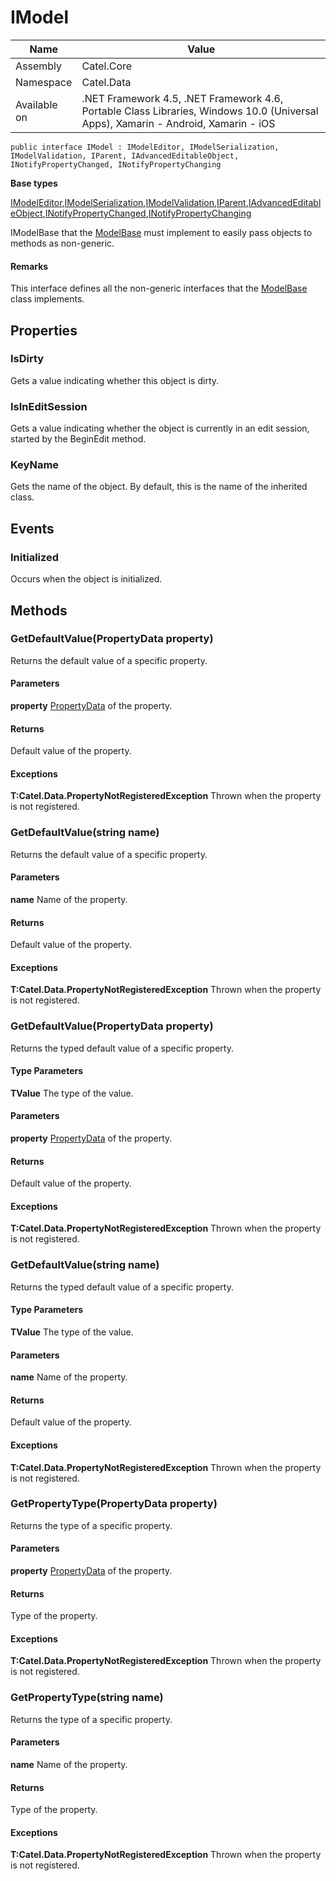 

# IModel

Name|Value
---|---
Assembly|Catel.Core
Namespace|Catel.Data
Available on|.NET Framework 4.5, .NET Framework 4.6, Portable Class Libraries, Windows 10.0 (Universal Apps), Xamarin - Android, Xamarin - iOS

```
public interface IModel : IModelEditor, IModelSerialization, IModelValidation, IParent, IAdvancedEditableObject, INotifyPropertyChanged, INotifyPropertyChanging
```

**Base types**

[IModelEditor](/Catel.Core\Catel\Data\IModelEditor.md),[IModelSerialization](/Catel.Core\Catel\Data\IModelSerialization.md),[IModelValidation](/Catel.Core\Catel\Data\IModelValidation.md),[IParent](/Catel.Core\Catel\Data\IParent.md),[IAdvancedEditableObject](/Catel.Core\System\ComponentModel\IAdvancedEditableObject.md),[INotifyPropertyChanged](),[INotifyPropertyChanging]()


IModelBase that the [ModelBase](#) must implement to easily pass objects to methods as non-generic.

#### Remarks

This interface defines all the non-generic interfaces that the [ModelBase](#) class implements.



## Properties

### IsDirty

Gets a value indicating whether this object is dirty.



### IsInEditSession

Gets a value indicating whether the object is currently in an edit session, started by the BeginEdit method.



### KeyName

Gets the name of the object. By default, this is the name of the inherited class.



## Events

### Initialized

Occurs when the object is initialized.



## Methods

### GetDefaultValue(PropertyData property)

Returns the default value of a specific property.

#### Parameters

**property**
[PropertyData](#) of the property.

#### Returns

Default value of the property.

#### Exceptions

**T:Catel.Data.PropertyNotRegisteredException**
Thrown when the property is not registered.



### GetDefaultValue(string name)

Returns the default value of a specific property.

#### Parameters

**name**
Name of the property.

#### Returns

Default value of the property.

#### Exceptions

**T:Catel.Data.PropertyNotRegisteredException**
Thrown when the property is not registered.



### GetDefaultValue<TValue>(PropertyData property)

Returns the typed default value of a specific property.

#### Type Parameters

**TValue**
The type of the value.

#### Parameters

**property**
[PropertyData](#) of the property.

#### Returns

Default value of the property.

#### Exceptions

**T:Catel.Data.PropertyNotRegisteredException**
Thrown when the property is not registered.



### GetDefaultValue<TValue>(string name)

Returns the typed default value of a specific property.

#### Type Parameters

**TValue**
The type of the value.

#### Parameters

**name**
Name of the property.

#### Returns

Default value of the property.

#### Exceptions

**T:Catel.Data.PropertyNotRegisteredException**
Thrown when the property is not registered.



### GetPropertyType(PropertyData property)

Returns the type of a specific property.

#### Parameters

**property**
[PropertyData](#) of the property.

#### Returns

Type of the property.

#### Exceptions

**T:Catel.Data.PropertyNotRegisteredException**
Thrown when the property is not registered.



### GetPropertyType(string name)

Returns the type of a specific property.

#### Parameters

**name**
Name of the property.

#### Returns

Type of the property.

#### Exceptions

**T:Catel.Data.PropertyNotRegisteredException**
Thrown when the property is not registered.



